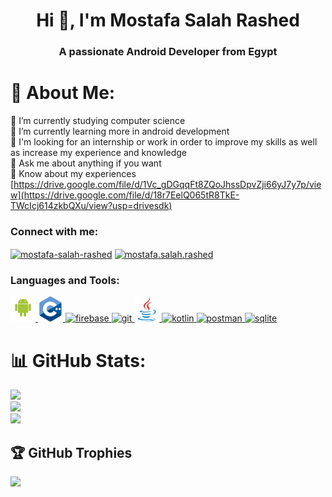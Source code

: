 <h1 align="center">Hi 👋, I'm Mostafa Salah Rashed</h1>
<h3 align="center">A passionate Android Developer from Egypt</h3>

# 💫 About Me:
🔭 I’m currently studying computer science<br>🌱 I’m currently learning more in android development<br>🔎 I'm looking for an internship or work in order to improve my skills as well as increase my experience and knowledge<br>💬 Ask me about anything if you want<br>📄 Know about my experiences [https://drive.google.com/file/d/1Vc_gDGqqFt8ZQoJhssDpvZji66yJ7y7p/view](https://drive.google.com/file/d/18r7EelQ065tR8TkE-TWcIcj614zkbQXu/view?usp=drivesdk)

<h3 align="left">Connect with me:</h3>
<p align="left">
<a href="https://linkedin.com/in/mostafa-salah-rashed" target="blank"><img align="center" src="https://raw.githubusercontent.com/rahuldkjain/github-profile-readme-generator/master/src/images/icons/Social/linked-in-alt.svg" alt="mostafa-salah-rashed" height="30" width="40" /></a>
<a href="https://fb.com/mostafa.salah.rashed" target="blank"><img align="center" src="https://raw.githubusercontent.com/rahuldkjain/github-profile-readme-generator/master/src/images/icons/Social/facebook.svg" alt="mostafa.salah.rashed" height="30" width="40" /></a>
</p>

<h3 align="left">Languages and Tools:</h3>
<p align="left"> <a href="https://developer.android.com" target="_blank" rel="noreferrer"> <img src="https://raw.githubusercontent.com/devicons/devicon/master/icons/android/android-original-wordmark.svg" alt="android" width="40" height="40"/> </a> <a href="https://www.w3schools.com/cpp/" target="_blank" rel="noreferrer"> <img src="https://raw.githubusercontent.com/devicons/devicon/master/icons/cplusplus/cplusplus-original.svg" alt="cplusplus" width="40" height="40"/> </a> <a href="https://firebase.google.com/" target="_blank" rel="noreferrer"> <img src="https://www.vectorlogo.zone/logos/firebase/firebase-icon.svg" alt="firebase" width="40" height="40"/> </a> <a href="https://git-scm.com/" target="_blank" rel="noreferrer"> <img src="https://www.vectorlogo.zone/logos/git-scm/git-scm-icon.svg" alt="git" width="40" height="40"/> </a> <a href="https://www.java.com" target="_blank" rel="noreferrer"> <img src="https://raw.githubusercontent.com/devicons/devicon/master/icons/java/java-original.svg" alt="java" width="40" height="40"/> </a> <a href="https://kotlinlang.org" target="_blank" rel="noreferrer"> <img src="https://www.vectorlogo.zone/logos/kotlinlang/kotlinlang-icon.svg" alt="kotlin" width="40" height="40"/> </a> <a href="https://postman.com" target="_blank" rel="noreferrer"> <img src="https://www.vectorlogo.zone/logos/getpostman/getpostman-icon.svg" alt="postman" width="40" height="40"/> </a> <a href="https://www.sqlite.org/" target="_blank" rel="noreferrer"> <img src="https://www.vectorlogo.zone/logos/sqlite/sqlite-icon.svg" alt="sqlite" width="40" height="40"/> </a> </p>

# 📊 GitHub Stats:
![](https://github-readme-stats.vercel.app/api?username=MostafaSalah22&theme=dark&hide_border=false&include_all_commits=false&count_private=false)<br/>
![](https://github-readme-streak-stats.herokuapp.com/?user=MostafaSalah22&theme=dark&hide_border=false)<br/>
![](https://github-readme-stats.vercel.app/api/top-langs/?username=MostafaSalah22&theme=dark&hide_border=false&include_all_commits=false&count_private=false&layout=compact)

## 🏆 GitHub Trophies
![](https://github-profile-trophy.vercel.app/?username=MostafaSalah22&theme=radical&no-frame=false&no-bg=true&margin-w=4)


